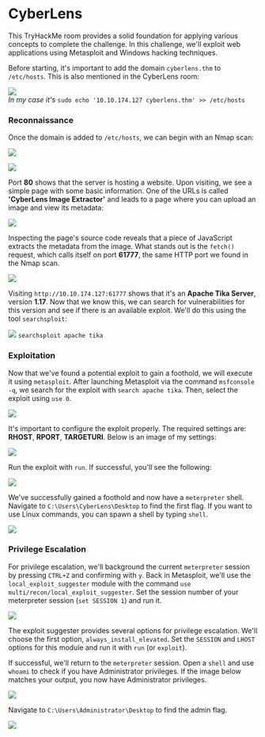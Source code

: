 # CyberLens

This TryHackMe room provides a solid foundation for applying various concepts to complete the challenge. In this challenge, we'll exploit web applications using Metasploit and Windows hacking techniques.

Before starting, it's important to add the domain `cyberlens.thm` to `/etc/hosts`. This is also mentioned in the CyberLens room: 

![](images/cyberl-1.png)  
*In my case it's* `sudo echo '10.10.174.127 cyberlens.thm' >> /etc/hosts`  


### Reconnaissance

Once the domain is added to `/etc/hosts`, we can begin with an Nmap scan:

![](images/cyberl-2.png)

![](images/cyberl-3.png)

Port **80** shows that the server is hosting a website. Upon visiting, we see a simple page with some basic information. One of the URLs  is called **'CyberLens Image Extractor'** and leads to a page where you can upload an image and view its metadata:

![](images/cyberl-4.png)

Inspecting the page's source code reveals that a piece of JavaScript extracts the metadata from the image. What stands out is the `fetch()` request, which calls itself on port **61777**, the same HTTP port we found in the Nmap scan. 

![](images/cyberl-5.png)

Visiting `http://10.10.174.127:61777` shows that it's an **Apache Tika Server**, version **1.17**. Now that we know this, we can search for vulnerabilities for this version and see if there is an available exploit. We'll do this using the tool `searchsploit`:

![](images/cyberl-7.png)
`searchsploit apache tika`  


### Exploitation

Now that we've found a potential exploit to gain a foothold, we will execute it using `metasploit`. After launching Metasploit via the command `msfconsole -q`, we search for the exploit with `search apache tika`. Then, select the exploit using `use 0`. 

![](images/cyberl-9.png)

It's important to configure the exploit properly. The required settings are: **RHOST**, **RPORT**, **TARGETURI**. Below is an image of my settings: 

![](images/cyberl-8.png)

Run the exploit with `run`. If successful, you'll see the following: 

![](images/cyberl-10.png)

We've successfully gained a foothold and now have a `meterpreter` shell. Navigate to `C:\Users\CyberLens\Desktop` to find the first flag. If you want to use Linux commands, you can spawn a shell by typing `shell`.

![](images/cyberl-11.png)  


### Privilege Escalation

For privilege escalation, we'll background the current `meterpreter` session by pressing `CTRL+Z` and confirming with `y`. Back in Metasploit, we'll use the `local_exploit_suggester` module with the command `use multi/recon/local_exploit_suggester`. Set the session number of your meterpreter session (`set SESSION 1`) and run it.

![](images/cyberl-12.png)

The exploit suggester provides several options for privilege escalation. We'll choose the first option, `always_install_elevated`. Set the `SESSION` and `LHOST` options for this module and run it with `run` (or `exploit`).

If successful, we'll return to the `meterpreter` session. Open a `shell` and use `whoami` to check if you have Administrator privileges. If the image below matches your output, you now have Administrator privileges.

![](images/cyberl-13.png)

Navigate to `C:\Users\Administrator\Desktop` to find the admin flag.

![](images/cyberl-14.png)
